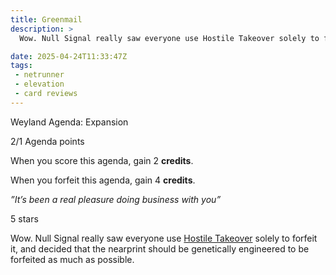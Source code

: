 ```yaml
---
title: Greenmail
description: >
  Wow. Null Signal really saw everyone use Hostile Takeover solely to forfeit it, and decided that the nearprint should be genetically engineered to be forfeited as much as possible.

date: 2025-04-24T11:33:47Z
tags:
 - netrunner
 - elevation
 - card reviews
---
```


<card-frame name="greenmail" side="corp" stars="5" src="https://cdn.ewie.online/20250424113435-Image.jpeg">

<div class="visually-hidden" id="card-name-greenmail">

Weyland Agenda: Expansion

2/1 Agenda points

When you score this agenda, gain 2 **credits**.

When you forfeit this agenda, gain 4 **credits**.

*”It’s been a real pleasure doing business with you”*

5 stars

</div>

</card-frame>

<script type="module" src="/assets/js/components/card-frame.js"></script>

Wow. Null Signal really saw everyone use [Hostile Takeover](https://netrunnerdb.com/en/card/31071) solely to forfeit it, and decided that the nearprint should be genetically engineered to be forfeited as much as possible.
